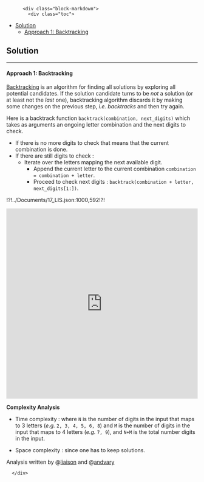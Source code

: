 <div class="article-body">
        
          <div class="block-markdown">
            <div class="toc">
<ul>
<li><a href="#solution">Solution</a><ul>
<li><a href="#approach-1-backtracking">Approach 1: Backtracking</a></li>
</ul>
</li>
</ul>
</div>
<h2 id="solution">Solution</h2>
<hr>
<h4 id="approach-1-backtracking">Approach 1: Backtracking</h4>
<p><a href="https://en.wikipedia.org/wiki/Backtracking">Backtracking</a> 
is an algorithm for finding all
solutions by exploring all potential candidates.
If the solution candidate turns to be <em>not</em> a solution 
(or at least not the <em>last</em> one), 
backtracking algorithm discards it by making some changes 
on the previous step, <em>i.e.</em> <em>backtracks</em> and then try again.</p>
<p>Here is a backtrack function <code>backtrack(combination, next_digits)</code>
which takes as arguments an ongoing letter combination 
and the next digits to check.</p>
<ul>
<li>If there is no more digits to check
that means that the current combination is done.</li>
<li>If there are still digits to check :<ul>
<li>Iterate over the letters mapping the next available digit.<ul>
<li>Append the current letter to the current combination 
<code>combination = combination + letter</code>.</li>
<li>Proceed to check next digits : 
<code>backtrack(combination + letter, next_digits[1:])</code>.</li>
</ul>
</li>
</ul>
</li>
</ul>
<p>!?!../Documents/17_LIS.json:1000,592!?!</p>
<iframe src="https://leetcode.com/playground/26oBRSTE/shared" frameborder="0" width="100%" height="500" name="26oBRSTE"></iframe>

<p><strong>Complexity Analysis</strong></p>
<ul>
<li>
<p>Time complexity : <script type="math/tex; mode=display">\mathcal{O}(3^N \times 4^M)</script>
where <code>N</code> is the number of digits in the input that maps to  3 letters 
(<em>e.g.</em> <code>2, 3, 4, 5, 6, 8</code>) and <code>M</code> is the number of digits in the input
that maps to 4 letters (<em>e.g.</em> <code>7, 9</code>),
and <code>N+M</code> is the total number digits in the input.</p>
</li>
<li>
<p>Space complexity : <script type="math/tex; mode=display">\mathcal{O}(3^N \times 4^M)</script> since one has to keep
<script type="math/tex; mode=display">3^N \times 4^M</script> solutions.</p>
</li>
</ul>
<p>Analysis written by @<a href="https://leetcode.com/liaison/">liaison</a>
and @<a href="https://leetcode.com/andvary/">andvary</a></p>
          </div>
        
      </div>